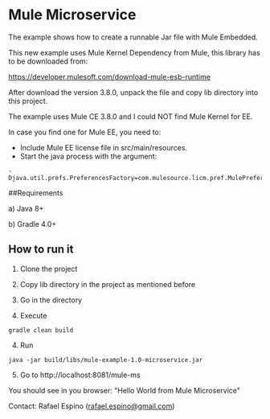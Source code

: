 # Mule Microservice

The example shows how to create a runnable Jar file with Mule Embedded.

This new example uses Mule Kernel Dependency from Mule, 
this library has to be downloaded from:

https://developer.mulesoft.com/download-mule-esb-runtime

After download the version 3.8.0, unpack the file and copy lib directory into this project.

The example uses Mule CE 3.8.0 and I could NOT find Mule Kernel for EE.

In case you find one for Mule EE, you need to:

+ Include Mule EE license file in src/main/resources.
+ Start the java process with the argument: 

```
-Djava.util.prefs.PreferencesFactory=com.mulesource.licm.pref.MulePreferencesFactory
```

##Requirements

a) Java 8+

b) Gradle 4.0+

## How to run it

1) Clone the project

2) Copy lib directory in the project as mentioned before

2) Go in the directory

3) Execute 

```
gradle clean build
```

4) Run
 
```
java -jar build/libs/mule-example-1.0-microservice.jar 
```

5) Go to http://localhost:8081/mule-ms

You should see in you browser: "Hello World from Mule Microservice"

Contact:
Rafael Espino (rafael.espino@gmail.com)

